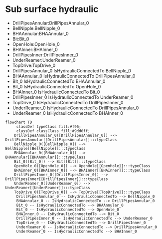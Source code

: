 # Sub surface hydraulic
- DrillPipesAnnular:DrillPipesAnnular_0
- BellNipple:BellNipple_0
- BHAAnnular:BHAAnnular_0
- Bit:Bit_0
- OpenHole:OpenHole_0
- BHAInner:BHAInner_0
- DrillPipesInner:DrillPipesInner_0
- UnderReamer:UnderReamer_0
- TopDrive:TopDrive_0
- DrillPipesAnnular_0 IsHydraulicConnectedTo BellNipple_0
- BHAAnnular_0 IsHydraulicConnectedTo DrillPipesAnnular_0
- Bit_0 IsHydraulicConnectedTo BHAAnnular_0
- Bit_0 IsHydraulicConnectedTo OpenHole_0
- BHAInner_0 IsHydraulicConnectedTo Bit_0
- DrillPipesInner_0 IsHydraulicConnectedTo UnderReamer_0
- TopDrive_0 IsHydraulicConnectedTo DrillPipesInner_0
- UnderReamer_0 IsHydraulicConnectedTo DrillPipesAnnular_0
- UnderReamer_0 IsHydraulicConnectedTo BHAInner_0
```mermaid
flowchart TD
	 classDef typeClass fill:#f96;
	 classDef classClass fill:#9dd0ff;
	DrillPipesAnnular_0([DrillPipesAnnular_0]) --> DrillPipesAnnular[[DrillPipesAnnular]]:::typeClass
	BellNipple_0([BellNipple_0]) --> BellNipple[[BellNipple]]:::typeClass
	BHAAnnular_0([BHAAnnular_0]) --> BHAAnnular[[BHAAnnular]]:::typeClass
	Bit_0([Bit_0]) --> Bit[[Bit]]:::typeClass
	OpenHole_0([OpenHole_0]) --> OpenHole[[OpenHole]]:::typeClass
	BHAInner_0([BHAInner_0]) --> BHAInner[[BHAInner]]:::typeClass
	DrillPipesInner_0([DrillPipesInner_0]) --> DrillPipesInner[[DrillPipesInner]]:::typeClass
	UnderReamer_0([UnderReamer_0]) --> UnderReamer[[UnderReamer]]:::typeClass
	TopDrive_0([TopDrive_0]) --> TopDrive[[TopDrive]]:::typeClass
	 DrillPipesAnnular_0 -- IsHydraulicConnectedTo --> BellNipple_0 
	 BHAAnnular_0 -- IsHydraulicConnectedTo --> DrillPipesAnnular_0 
	 Bit_0 -- IsHydraulicConnectedTo --> BHAAnnular_0 
	 Bit_0 -- IsHydraulicConnectedTo --> OpenHole_0 
	 BHAInner_0 -- IsHydraulicConnectedTo --> Bit_0 
	 DrillPipesInner_0 -- IsHydraulicConnectedTo --> UnderReamer_0 
	 TopDrive_0 -- IsHydraulicConnectedTo --> DrillPipesInner_0 
	 UnderReamer_0 -- IsHydraulicConnectedTo --> DrillPipesAnnular_0 
	 UnderReamer_0 -- IsHydraulicConnectedTo --> BHAInner_0 
```
